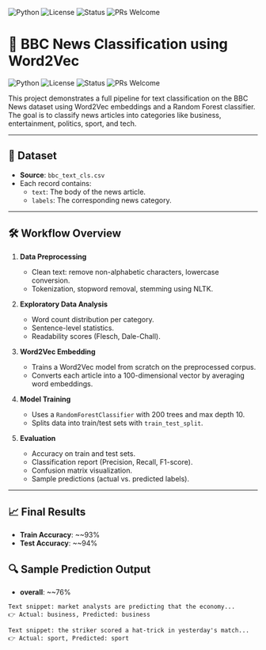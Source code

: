 ![Python](https://img.shields.io/badge/Python-3.8%2B-blue.svg)
![License](https://img.shields.io/badge/License-MIT-green.svg)
![Status](https://img.shields.io/badge/Project%20Status-Completed-brightgreen)
![PRs Welcome](https://img.shields.io/badge/PRs-welcome-brightgreen.svg)
# 📰 BBC News Classification using Word2Vec
![Python](https://img.shields.io/badge/Python-3.8%2B-blue.svg)
![License](https://img.shields.io/badge/License-MIT-green.svg)
![Status](https://img.shields.io/badge/Project%20Status-Completed-brightgreen)
![PRs Welcome](https://img.shields.io/badge/PRs-welcome-brightgreen.svg)

This project demonstrates a full pipeline for text classification on the BBC News dataset using Word2Vec embeddings and a Random Forest classifier. The goal is to classify news articles into categories like business, entertainment, politics, sport, and tech.

---

## 📁 Dataset

- **Source**: `bbc_text_cls.csv`  
- Each record contains:
  - `text`: The body of the news article.
  - `labels`: The corresponding news category.

---

## 🛠️ Workflow Overview

1. **Data Preprocessing**
   - Clean text: remove non-alphabetic characters, lowercase conversion.
   - Tokenization, stopword removal, stemming using NLTK.

2. **Exploratory Data Analysis**
   - Word count distribution per category.
   - Sentence-level statistics.
   - Readability scores (Flesch, Dale-Chall).

3. **Word2Vec Embedding**
   - Trains a Word2Vec model from scratch on the preprocessed corpus.
   - Converts each article into a 100-dimensional vector by averaging word embeddings.

4. **Model Training**
   - Uses a `RandomForestClassifier` with 200 trees and max depth 10.
   - Splits data into train/test sets with `train_test_split`.

5. **Evaluation**
   - Accuracy on train and test sets.
   - Classification report (Precision, Recall, F1-score).
   - Confusion matrix visualization.
   - Sample predictions (actual vs. predicted labels).

---

## 📈 Final Results

- **Train Accuracy**: ~\~93%  
- **Test Accuracy**: ~\~94%

## 🔍 Sample Prediction Output
- **overall**: ~\~76%
```text
Text snippet: market analysts are predicting that the economy...
👉 Actual: business, Predicted: business

Text snippet: the striker scored a hat-trick in yesterday's match...
👉 Actual: sport, Predicted: sport
